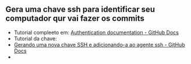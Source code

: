 ## Gera uma chave ssh para identificar seu computador qur vai fazer os commits
- Tutorial compleeto em: 
[Authentication documentation - GitHub Docs](https://docs.github.com/en/authentication)
- Tutorial da chave:
- [Gerando uma nova chave SSH e adicionando-a ao agente ssh - GitHub Docs](https://docs.github.com/en/authentication/connecting-to-github-with-ssh/generating-a-new-ssh-key-and-adding-it-to-the-ssh-agent)
- 
